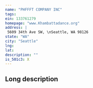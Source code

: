 ```yaml
---
name: "PHFFFT COMPANY INC"
tags:
ein: 133761279
homepage: "www.Khambattadance.org"
address: |
 5609 34th Ave SW, \nSeattle, WA 98126
state: "WA"
city: "Seattle"
lng: 
lat: 
description: ""
is_501c3: X
---
```


## Long description


